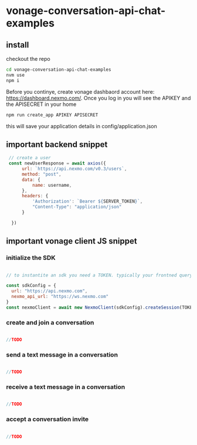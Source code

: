 # vonage-conversation-api-chat-examples

## install

checkout the repo

```bash
cd vonage-conversation-api-chat-examples
nvm use
npm i
```

Before you continye, create vonage dashbaord account here: https://dashboard.nexmo.com/. 
Once you log in you will see the APIKEY and the APISECRET in your home


```bash 
npm run create_app APIKEY APISECRET
```

this will save your application details in config/application.json

## important backend snippet


```js
 // create a user
 const newUserResponse = await axios({
      url: `https://api.nexmo.com/v0.3/users`,
      method: "post",
      data: {
          name: username,
      },
      headers: {
          'Authorization': `Bearer ${SERVER_TOKEN}`,
          "Content-Type": "application/json"
      }

  })
```


## important vonage client JS snippet

### initialize the SDK

```js

// to instantite an sdk you need a TOKEN. typically your frontned query your backedn to fetch it. 

const sdkConfig = {
  url: "https://api.nexmo.com",
  nexmo_api_url: "https://ws.nexmo.com"
}
const nexmoClient = await new NexmoClient(sdkConfig).createSession(TOKEN)

```

### create and join a conversation

```js

//TODO

```


### send a text message in a conversation

```js

//TODO

```

### receive a text message in a conversation

```js

//TODO

```


### accept a conversation invite

```js

//TODO

```

